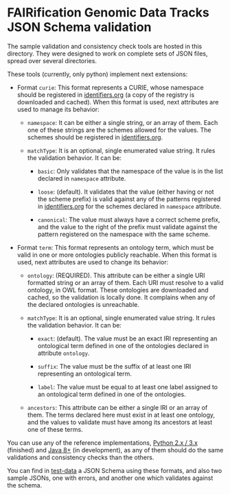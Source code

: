 # FAIRification Genomic Data Tracks JSON Schema validation

The sample validation and consistency check tools are hosted in this directory. They were designed to work on complete sets of JSON files, spread over several directories.

These tools (currently, only python) implement next extensions:

* Format `curie`: This format represents a CURIE, whose namespace should be registered in [identifiers.org](https://identifiers.org/) (a copy of the registry is downloaded and cached). When this format is used, next attributes are used to manage its behavior:
  
  + `namespace`: It can be either a single string, or an array of them. Each one of these strings are the schemes allowed for the values. The schemes should be registered in [identifiers.org](https://identifiers.org/).
  
  + `matchType`: It is an optional, single enumerated value string. It rules the validation behavior. It can be:
    
      - `basic`: Only validates that the namespace of the value is in the list declared in `namespace` attribute.

      - `loose`: (default). It validates that the value (either having or not the scheme prefix) is valid against any of the patterns registered in [identifiers.org](https://identifiers.org/) for the schemes declared in `namespace` attribute.

      - `canonical`: The value must always have a correct scheme prefix, and the value to the right of the prefix must validate against the pattern registered on the namespace with the same scheme.

* Format `term`: This format represents an ontology term, which must be valid in one or more ontologies publicly reachable. When this format is used, next attributes are used to change its behavior:

  + `ontology`: (REQUIRED). This attribute can be either a single URI formatted string or an array of them. Each URI must resolve to a valid ontology, in OWL format. These ontologies are downloaded and cached, so the validation is locally done. It complains when any of the declared ontologies is unreachable.
  
  + `matchType`: It is an optional, single enumerated value string. It rules the validation behavior. It can be:
  
      - `exact`: (default). The value must be an exact IRI representing an ontological term defined in one of the ontologies declared in attribute `ontology`.
      
      - `suffix`: The value must be the suffix of at least one IRI representing an ontological term.
      
      - `label`: The value must be equal to at least one label assigned to an ontological term defined in one of the ontologies.
  
  + `ancestors`: This attribute can be either a single IRI or an array of them. The terms declared here must exist in at least one ontology, and the values to validate must have among its ancestors at least one of these terms.


You can use any of the reference implementations, [Python 2.x / 3.x](python) (finished) and [Java 8+](java) (in development), as any of them should do the same validations and consistency checks than the others.

You can find in [test-data](test-data) a JSON Schema using these formats, and also two sample JSONs, one with errors, and another one which validates against the schema.

